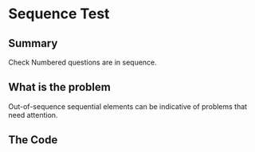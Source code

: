 # Sequence Test

## Summary

Check Numbered questions are in sequence.


## What is the problem

Out-of-sequence sequential elements can be indicative of problems that need attention. 


## The Code